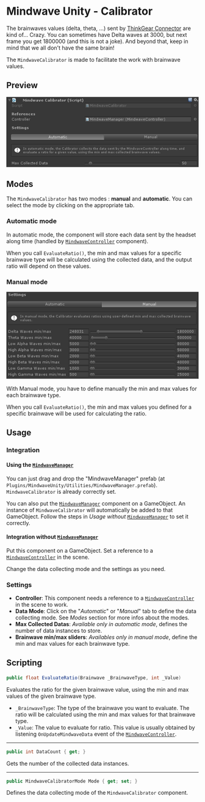 # Mindwave Unity - Calibrator

The brainwaves values (delta, theta, ...) sent by [ThinkGear Connector](http://developer.neurosky.com/docs/doku.php?id=thinkgear_connector_tgc) are kind of... Crazy. You can sometimes have Delta waves at 3000, but next frame you get 1800000 (and this is not a joke). And beyond that, keep in mind that we all don't have the same brain!

The `MindwaveCalibrator` is made to facilitate the work with brainwave values.

## Preview

![MindwaveCalibrator preview from Unity's inspector](./DocumentationAssets/MindwaveCalibrator_01.png)

## Modes

The `MindwaveCalibrator` has two modes : **manual** and **automatic**. You can select the mode by clicking on the appropriate tab.

### Automatic mode

In automatic mode, the component will store each data sent by the headset along time (handled by [`MindwaveController`](./MindwaveController.md) component).

When you call `EvaluateRatio()`, the min and max values for a specific brainwave type will be calculated using the collected data, and the output ratio will depend on these values.

### Manual mode

![MindwaveCalibrator manual mode preview](./DocumentationAssets/MindwaveCalibrator_02.png)

With Manual mode, you have to define manually the min and max values for each brainwave type.

When you call `EvaluateRatio()`, the min and max values you defined for a specific brainwave will be used for calculating the ratio.

## Usage

### Integration

#### Using the [`MindwaveManager`](./MindwaveManager.md)

You can just drag and drop the "MindwaveManager" prefab (at `Plugins/MindwaveUnity/Utilities/MindwaveManager.prefab`). `MindwaveCalibrator` is already correctly set.

You can also put the [`MindwaveManager`](./MindwaveManager.md) component on a GameObject. An instance of `MindwaveCalibrator` will automatically be added to that GameObject. Follow the steps in *Usage without [`MindwaveManager`](./MindwaveManager.md)* to set it correctly.

#### Integration without [`MindwaveManager`](./MindwaveManager.md)

Put this component on a GameObject. Set a reference to a [`MindwaveController`](./MindwaveController.md) in the scene.

Change the data collecting mode and the settings as you need.

### Settings

* **Controller**: This component needs a reference to a [`MindwaveController`](./MindwaveController.md) in the scene to work.
* **Data Mode**: Click on the "*Automatic*" or "*Manual*" tab to define the data collecting mode. See *Modes* section for more infos about the modes.
* **Max Collected Datas**: *Available only in automatic mode*, defines the number of data instances to store.
* **Brainwave min/max sliders**: *Availables only in manual mode*, define the min and max values for each brainwave type.

## Scripting

```csharp
public float EvaluateRatio(Brainwave _BrainwaveType, int _Value)
```

Evaluates the ratio for the given brainwave value, using the min and max values of the given brainwave type.

* `_BrainwaveType`: The type of the brainwave you want to evaluate. The ratio will be calculated using the min and max values for that brainwave type.
* `_Value`: The value to evaluate for ratio. This value is usually obtained by listening `OnUpdateMindwaveData` event of the [`MindwaveController`](./MindwaveController.md).

---

```csharp
public int DataCount { get; }
```

Gets the number of the collected data instances.

---

```csharp
public MindwaveCalibratorMode Mode { get; set; }
```

Defines the data collecting mode of the `MindwaveCalibrator` component.